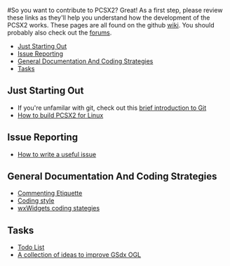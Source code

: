 #So you want to contribute to PCSX2? Great!
As a first step, please review these links as they'll help you understand how the development of the PCSX2 works. These pages are all found on the github [wiki](https://github.com/PCSX2/pcsx2/wiki). You should probably also check out the [forums](http://forums.pcsx2.net/index.php).

* [Just Starting Out](#just-starting-out)
* [Issue Reporting](#issue-reporting)
* [General Documentation And Coding Strategies](#general-documentation-and-coding-strategies)
* [Tasks](#tasks)


## Just Starting Out
* If you're unfamilar with git, check out this [brief introduction to Git](https://github.com/PCSX2/pcsx2/wiki/Git-survival-guide)
* [How to build PCSX2 for Linux](https://github.com/PCSX2/pcsx2/wiki/Installing-on-Linux)


## Issue Reporting
* [How to write a useful issue](https://github.com/PCSX2/pcsx2/wiki/How-to-create-useful-and-valid-issues)  


## General Documentation And Coding Strategies
* [Commenting Etiquette](https://github.com/PCSX2/pcsx2/wiki/Commenting-Etiquette)
* [Coding style](https://github.com/PCSX2/pcsx2/wiki/Code-Formatting-Guidelines)
* [wxWidgets coding stategies](https://github.com/PCSX2/pcsx2/wiki/wxWidgets-Coding-Strategies)


## Tasks
* [Todo List](https://github.com/PCSX2/pcsx2/wiki/Contributing-(TODO-List))
* [A collection of ideas to improve GSdx OGL](https://github.com/PCSX2/pcsx2/wiki/Todo-List)
